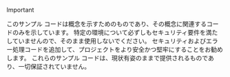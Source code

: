 > [!IMPORTANT]
> このサンプル コードは概念を示すためのものであり、その概念に関連するコードのみを示しています。 特定の環境について必ずしもセキュリティ要件を満たしていませんので、そのまま使用しないでください。 セキュリティおよびエラー処理コードを追加して、プロジェクトをより安全かつ堅牢にすることをお勧めします。 これらのサンプル コードは、現状有姿のままで提供されるものであり、一切保証されていません。
